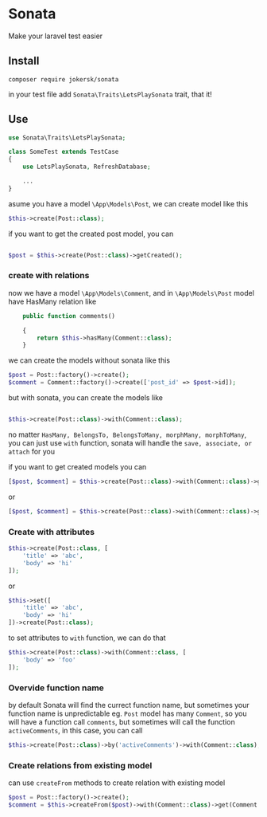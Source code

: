 # Sonata

Make your laravel test easier

## Install

```
composer require jokersk/sonata
```

in your test file add `Sonata\Traits\LetsPlaySonata` trait, that it!

## Use

```php
use Sonata\Traits\LetsPlaySonata;

class SomeTest extends TestCase
{
    use LetsPlaySonata, RefreshDatabase;

    ...
}
```

asume you have a model `\App\Models\Post`, we can create model like this

```php
$this->create(Post::class);

```

if you want to get the created post model, you can

```php

$post = $this->create(Post::class)->getCreated();

```

### create with relations

now we have a model `\App\Models\Comment`, and in `\App\Models\Post` model have HasMany relation like

```php
    public function comments()

    {
        return $this->hasMany(Comment::class);
    }

```

we can create the models without sonata like this

```php
$post = Post::factory()->create();
$comment = Comment::factory()->create(['post_id' => $post->id]);

```

but with sonata, you can create the models like

```php

$this->create(Post::class)->with(Comment::class);

```

no matter `HasMany, BelongsTo, BelongsToMany, morphMany, morphToMany`, you can just use `with` function, sonata will handle the `save, associate, or attach` for you

if you want to get created models you can

```php
[$post, $comment] = $this->create(Post::class)->with(Comment::class)->get([Post::class, Comment::class]);
```

or

```php
[$post, $comment] = $this->create(Post::class)->with(Comment::class)->get();

```

### Create with attributes

```php
$this->create(Post::class, [
    'title' => 'abc',
    'body' => 'hi'
]);
```

or

```php
$this->set([
    'title' => 'abc',
    'body' => 'hi'
])->create(Post::class);
```

to set attributes to `with` function, we can do that

```php
$this->create(Post::class)->with(Comment::class, [
    'body' => 'foo'
]);
```

### Overvide function name

by default Sonata will find the currect function name, but sometimes your function name is unpredictable
eg. `Post` model has many `Comment`, so you will have a function call `comments`, but sometimes will call the function
`activeComments`, in this case, you can call

```php
$this->create(Post::class)->by('activeComments')->with(Comment::class);
```

### Create relations from existing model
can use ``` createFrom ``` methods to create relation with existing model
```php
$post = Post::factory()->create();
$comment = $this->createFrom($post)->with(Comment::class)->get(Comment::class);
```
